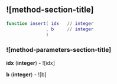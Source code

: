 ## ![method-section-title]


```lua
function insert( idx   // integer
               , b     // integer
               )
```


### ![method-parameters-section-title]

**idx** (**integer**) - ![idx]

**b** (**integer**) - ![b]

